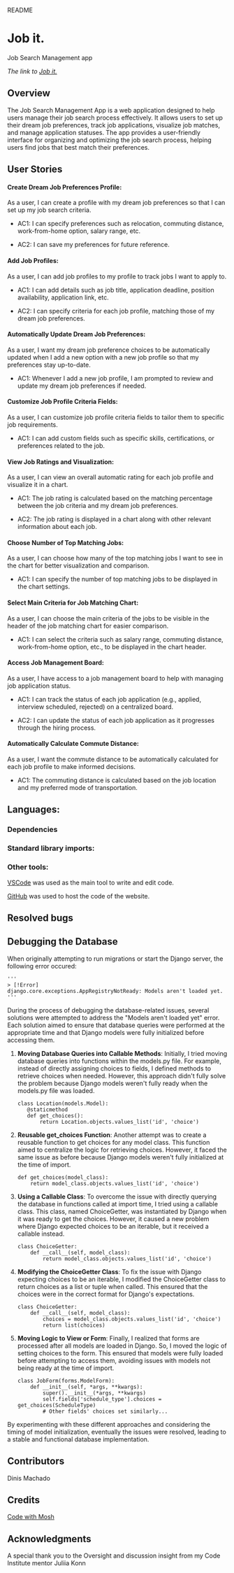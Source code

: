 README
# Job it. 
 Job Search Management app

*The link to [Job it.](https://jobit-e6faad3e8aa6.herokuapp.com/)*

## Overview

The Job Search Management App is a web application designed to help users manage their job search process effectively. It allows users to set up their dream job preferences, track job applications, visualize job matches, and manage application statuses. The app provides a user-friendly interface for organizing and optimizing the job search process, helping users find jobs that best match their preferences.

## User Stories

#### Create Dream Job Preferences Profile:

As a user, I can create a profile with my dream job preferences so that I can set up my job search criteria.

- AC1: I can specify preferences such as relocation, commuting distance, work-from-home option, salary range, etc.

- AC2: I can save my preferences for future reference.

#### Add Job Profiles:

As a user, I can add job profiles to my profile to track jobs I want to apply to.

- AC1: I can add details such as job title, application deadline, position availability, application link, etc.

- AC2: I can specify criteria for each job profile, matching those of my dream job preferences.

#### Automatically Update Dream Job Preferences:

As a user, I want my dream job preference choices to be automatically updated when I add a new option with a new job profile so that my preferences stay up-to-date.

- AC1: Whenever I add a new job profile, I am prompted to review and update my dream job preferences if needed.

#### Customize Job Profile Criteria Fields:

As a user, I can customize job profile criteria fields to tailor them to specific job requirements.

- AC1: I can add custom fields such as specific skills, certifications, or preferences related to the job.

#### View Job Ratings and Visualization:

As a user, I can view an overall automatic rating for each job profile and visualize it in a chart.

- AC1: The job rating is calculated based on the matching percentage between the job criteria and my dream job preferences.

- AC2: The job rating is displayed in a chart along with other relevant information about each job.

#### Choose Number of Top Matching Jobs:

As a user, I can choose how many of the top matching jobs I want to see in the chart for better visualization and comparison.

- AC1: I can specify the number of top matching jobs to be displayed in the chart settings.

#### Select Main Criteria for Job Matching Chart:

As a user, I can choose the main criteria of the jobs to be visible in the header of the job matching chart for easier comparison.

- AC1: I can select the criteria such as salary range, commuting distance, work-from-home option, etc., to be displayed in the chart header.

#### Access Job Management Board:

As a user, I have access to a job management board to help with managing job application status.

- AC1: I can track the status of each job application (e.g., applied, interview scheduled, rejected) on a centralized board.

- AC2: I can update the status of each job application as it progresses through the hiring process.

#### Automatically Calculate Commute Distance:

As a user, I want the commute distance to be automatically calculated for each job profile to make informed decisions.

- AC1: The commuting distance is calculated based on the job location and my preferred mode of transportation.

## Languages:

### Dependencies

### Standard library imports:

### Other tools:

[VSCode](https://code.visualstudio.com/) was used as the main tool to write and edit code.

[GitHub](https://github.com/) was used to host the code of the website.

## Resolved bugs

## Debugging the Database

When originally attempting to run migrations or start the Django server, the following error occured:

    '''
    > [!Error]
    django.core.exceptions.AppRegistryNotReady: Models aren't loaded yet.
    '''

During the process of debugging the database-related issues, several solutions were attempted to address the "Models aren't loaded yet" error. Each solution aimed to ensure that database queries were performed at the appropriate time and that Django models were fully initialized before accessing them.


1. **Moving Database Queries into Callable Methods**:
Initially, I tried moving database queries into functions within the models.py file. For example, instead of directly assigning choices to fields, I defined methods to retrieve choices when needed. However, this approach didn't fully solve the problem because Django models weren't fully ready when the models.py file was loaded.

    ```
    class Location(models.Model):
       @staticmethod
       def get_choices():
           return Location.objects.values_list('id', 'choice')
    ```

2. **Reusable get_choices Function**:
   Another attempt was to create a reusable function to get choices for any model class. This function aimed to centralize the logic for retrieving choices. However, it faced the same issue as before because Django models weren't fully initialized at the time of import.

   ```
   def get_choices(model_class):
       return model_class.objects.values_list('id', 'choice')
   ```

3. **Using a Callable Class**:
   To overcome the issue with directly querying the database in functions called at import time, I tried using a callable class. This class, named ChoiceGetter, was instantiated by Django when it was ready to get the choices. However, it caused a new problem where Django expected choices to be an iterable, but it received a callable instead.

   ```
   class ChoiceGetter:
       def __call__(self, model_class):
           return model_class.objects.values_list('id', 'choice')
   ```

4. **Modifying the ChoiceGetter Class**:
   To fix the issue with Django expecting choices to be an iterable, I modified the ChoiceGetter class to return choices as a list or tuple when called. This ensured that the choices were in the correct format for Django's expectations.

   ```
   class ChoiceGetter:
       def __call__(self, model_class):
           choices = model_class.objects.values_list('id', 'choice')
           return list(choices)
   ```

5. **Moving Logic to View or Form**:
   Finally, I realized that forms are processed after all models are loaded in Django. So, I moved the logic of setting choices to the form. This ensured that models were fully loaded before attempting to access them, avoiding issues with models not being ready at the time of import.

   ```
   class JobForm(forms.ModelForm):
       def __init__(self, *args, **kwargs):
           super().__init__(*args, **kwargs)
           self.fields['schedule_type'].choices = get_choices(ScheduleType)
           # Other fields' choices set similarly...
   ``` 

By experimenting with these different approaches and considering the timing of model initialization, eventually the issues were resolved, leading to a stable and functional database implementation.


## Contributors

Dinis Machado

## Credits

[Code with Mosh](https://codewithmosh.com)

## Acknowledgments

A special thank you to the Oversight and discussion insight from my Code Institute mentor Juliia Konn